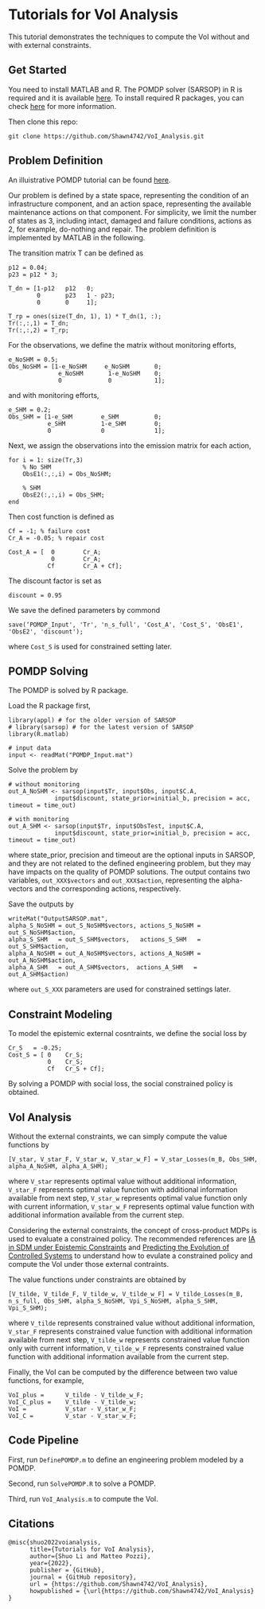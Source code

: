 # Tutorials for VoI Analysis
This tutorial demonstrates the techniques to compute the VoI without and with external constraints.


## Get Started

You need to install MATLAB and R. The POMDP solver (SARSOP) in R is required and it is available [here](https://github.com/boettiger-lab/sarsop). To install required R packages, you can check [here](https://r-coder.com/install-r-packages/) for more information.

Then clone this repo:

```
git clone https://github.com/Shawn4742/VoI_Analysis.git
```

## Problem Definition
An illuistrative POMDP tutorial can be found [here](http://www.pomdp.org/tutorial/). 

Our problem is defined by a state space, representing the condition of an infrastructure component, and an action space, representing the available maintenance actions on that component. For simplicity, we limit the number of states as 3, including intact, damaged and failure conditions, actions as 2, for example, do-nothing and repair. The problem definition is implemented by MATLAB in the following.

The transition matrix T can be defined as

```
p12 = 0.04;
p23 = p12 * 3;

T_dn = [1-p12   p12   0;
        0       p23   1 - p23;
        0       0     1];   
    
T_rp = ones(size(T_dn, 1), 1) * T_dn(1, :);
Tr(:,:,1) = T_dn; 
Tr(:,:,2) = T_rp; 
```

For the observations, we define the matrix without monitoring efforts, 

```
e_NoSHM = 0.5;
Obs_NoSHM = [1-e_NoSHM     e_NoSHM       0;
              e_NoSHM       1-e_NoSHM    0;
              0             0            1];
```

and with monitoring efforts,

```
e_SHM = 0.2;
Obs_SHM = [1-e_SHM        e_SHM          0;
           e_SHM          1-e_SHM        0;
           0              0              1];
```

Next, we assign the observations into the emission matrix for each action,

```
for i = 1: size(Tr,3)
    % No SHM
    ObsE1(:,:,i) = Obs_NoSHM;
    
    % SHM
    ObsE2(:,:,i) = Obs_SHM;
end
```

Then cost function is defined as

```
Cf = -1; % failure cost
Cr_A = -0.05; % repair cost

Cost_A = [  0        Cr_A;
            0        Cr_A;
           Cf        Cr_A + Cf];
```

The discount factor is set as

```
discount = 0.95
```

We save the defined parameters by commond

```
save(‘POMDP_Input', 'Tr', 'n_s_full', 'Cost_A', 'Cost_S', 'ObsE1', 'ObsE2', 'discount');
```
where `Cost_S` is used for constrained setting later.



## POMDP Solving
The POMDP is solved by R package. 

Load the R package first,

```
library(appl) # for the older version of SARSOP
# library(sarsop) # for the latest version of SARSOP
library(R.matlab)

# input data
input <- readMat("POMDP_Input.mat")
```

Solve the problem by 

```
# without monitoring
out_A_NoSHM <- sarsop(input$Tr, input$Obs, input$C.A,
	         input$discount, state_prior=initial_b, precision = acc, timeout = time_out)

# with monitoring
out_A_SHM <- sarsop(input$Tr, input$ObsTest, input$C.A,
	         input$discount, state_prior=initial_b, precision = acc, timeout = time_out)
```

where state_prior, precision and timeout are the optional inputs in SARSOP, and they are not related to the defined engineering problem, but they may have impacts on the quality of POMDP solutions. The output contains two variables, `out_XXX$vectors` and `out_XXX$action`, representing the alpha-vectors and the corresponding actions, respectively.

Save the outputs by

```
writeMat("OutputSARSOP.mat", 
alpha_S_NoSHM = out_S_NoSHM$vectors, actions_S_NoSHM = out_S_NoSHM$action, 
alpha_S_SHM   = out_S_SHM$vectors,   actions_S_SHM   = out_S_SHM$action,
alpha_A_NoSHM = out_A_NoSHM$vectors, actions_A_NoSHM = out_A_NoSHM$action, 
alpha_A_SHM   = out_A_SHM$vectors,  actions_A_SHM   = out_A_SHM$action)
```
where `out_S_XXX` parameters are used for constrained settings later. 

## Constraint Modeling
To model the epistemic external cosntraints, we define the social loss by

```
Cr_S   = -0.25;
Cost_S = [ 0 	Cr_S;
           0 	Cr_S;
           Cf 	Cr_S + Cf];
```
By solving a POMDP with social loss, the social constrained policy is obtained.


## VoI Analysis
Without the external constraints, we can simply compute the value functions by

```
[V_star, V_star_F, V_star_w, V_star_w_F] = V_star_Losses(m_B, Obs_SHM, alpha_A_NoSHM, alpha_A_SHM);
```

where `V_star` represents optimal value without additional information, `V_star_F` represents optimal value function with additional information available from next step, `V_star_w` represents optimal value function only with current information, `V_star_w_F` represents optimal value function with additional information available from the current step.  

Considering the external constraints, the concept of cross-product MDPs is used to evaluate a constrained policy. The recommended references are [IA in SDM under Epistemic Constraints](https://arxiv.org/abs/2106.04984) and [Predicting the Evolution of Controlled Systems](https://ieeexplore.ieee.org/document/9406117) to understand how to evulate a constrained policy and compute the VoI under those external contraints.

The value functions under constraints are obtained by

```
[V_tilde, V_tilde_F, V_tilde_w, V_tilde_w_F] = V_tilde_Losses(m_B, n_s_full, Obs_SHM, alpha_S_NoSHM, Vpi_S_NoSHM, alpha_S_SHM, Vpi_S_SHM);
```

where `V_tilde` represents constrained value without additional information, `V_star_F` represents constrained value function with additional information available from next step, `V_tilde_w` represents constrained value function only with current information, `V_tilde_w_F` represents constrained value function with additional information available from the current step.  


Finally, the VoI can be computed by the difference between two value functions, for example,

```
VoI_plus =      V_tilde - V_tilde_w_F;
VoI_C_plus =    V_tilde - V_tilde_w;
VoI =           V_star - V_star_w_F;
VoI_C =         V_star - V_star_w_F;
```

## Code Pipeline
First, run `DefinePOMDP.m` to define an engineering problem modeled by a POMDP.

Second, run `SolvePOMDP.R` to solve a POMDP.

Third, run `VoI_Analysis.m` to compute the VoI.


## Citations
```
@misc{shuo2022voianalysis,
      title={Tutorials for VoI Analysis}, 
      author={Shuo Li and Matteo Pozzi},
      year={2022},
      publisher = {GitHub},
      journal = {GitHub repository},
      url = {https://github.com/Shawn4742/VoI_Analysis},
      howpublished = {\url{https://github.com/Shawn4742/VoI_Analysis}
}
```

